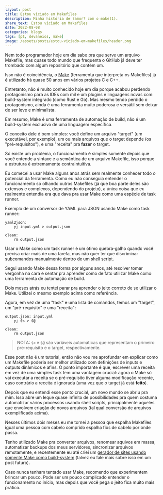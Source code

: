 ```yaml
---
layout: post
title: Estou viciado em Makefiles
description: Minha história de ?amor? com o make(1).
share_text: Estou viciado em Makefiles
date: 2022-08-08
categories: blogs
tags: [pt, devaneios, make]
image: /assets/posts/estou-viciado-em-makefiles/header.png
---
```


Nem todo programador hoje em dia sabe pra que serve um arquivo Makefile, mas quase todo mundo que frequenta o GitHub já deve ter trombado com algum repositório que contém um.

Isso não é coincidência, o [Make](https://en.wikipedia.org/wiki/Make_(software)) (ferramenta que interpreta os Makefiles) já é utilizado há quase 50 anos em vários projetos C e C++.

Entretanto, não é muito conhecido hoje em dia porque acabou perdendo protagonismo para as IDEs com mil e um plugins e linguagens novas com build-system integrado (como Rust e Go).
Mas mesmo tendo perdido o protagonismo, ainda é uma ferramenta muito poderosa e versátil sem deixar de ser leve e minimalista.

Em resumo, Make é uma ferramenta de automação de build, não é um build-system exclusivo de uma linguagem específica.

O conceito dele é bem simples: você define um arquivo "target" (um executável, por exemplo), um ou mais arquivos que o target depende (os "pré-requisitos"), e uma "receita" pra **fazer** o target.

Só existe um problema, o funcionamento é simples somente depois que você entende a sintaxe e a semântica de um arquivo Makefile, isso porque a estrutura é extremamente contraintuitiva.

Eu comecei a usar Make alguns anos atrás sem realmente conhecer todo o potencial da ferramenta.
Como eu não conseguia entender o funcionamento só olhando outros Makefiles (já que boa parte deles são extensos e complexos, dependendo do projeto), a única coisa que eu realmente entendia era que dava pra usar Make como uma espécie de task runner.

Exemplo de um conversor de YAML para JSON usando Make como task runner:

```make
yaml2json:
	yj input.yml > output.json

clean:
	rm output.json
```

Usar o Make como um task runner é um ótimo quebra-galho quando você precisa criar mais de uma tarefa, mas não quer ter que discriminar subcomandos manualmente dentro de um shell script.

Segui usando Make dessa forma por alguns anos, até resolver tomar vergonha na cara e sentar pra aprender como de fato utilizar Make como uma ferramenta de automação de build.

Dois meses atrás eu tentei parar pra aprender o jeito correto de se utilizar o Make.
Utilizei o mesmo exemplo acima como referência.

Agora, em vez de uma "task" e uma lista de comandos, temos um "target", um "pré-requisito" e uma "receita":

```make
output.json: input.yml
	yj $< > $@

clean:
	rm output.json
```

>NOTA: `$<` e `$@` são variáveis automáticas que representam o primeiro pre-requisito e o target, respectivamente.

Esse post não é um tutorial, então não vou me aprofundar em explicar como um Makefile poderia ser melhor utilizado com definições de inputs e outputs dinâmicos e afins.
O ponto importante é que, escrever uma receita em vez de uma simples task tem uma vantagem crucial: agora o Make só vai executar a receita se o pré-requisito tiver alguma modificação recente, caso contrário a receita é ignorada (uma vez que o target já está **feito**).

Depois que eu entendi esse ponto crucial, um novo mundo se abriu pra mim.
Isso abre um leque quase infinito de possibilidades pra quem costuma automatizar vários processos usando shell scripts, principalmente aqueles que envolvem criação de novos arquivos (tal qual conversão de arquivos exemplificado acima).

Nesses últimos dois meses eu me tornei a pessoa que espalha Makefiles igual uma pessoa com cabelo comprido espalha fios de cabelo por onde passa.

Tenho utilizado Make pra converter arquivos, renomear aquivos em massa, automatizar backups dos meus servidores, sincronizar arquivos remotamente, e recentemente eu até criei um [gerador de sites usando somente Make como build-system](https://github.com/williamd1k0/sake) (talvez eu fale mais sobre isso em um post futuro).

Caso nunca tenham tentado usar Make, recomendo que experimentem brincar um pouco.
Pode ser um pouco complicado entender o funcionamento no início, mas depois que você pega o jeito fica muito mais prático.
